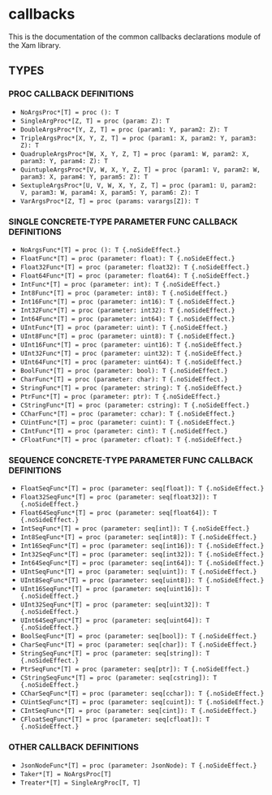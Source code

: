 # callbacks

This is the documentation of the common callbacks declarations module of the Xam library.

## TYPES

### PROC CALLBACK DEFINITIONS

- `NoArgsProc*[T] = proc (): T`
- `SingleArgProc*[Z, T] = proc (param: Z): T`
- `DoubleArgsProc*[Y, Z, T] = proc (param1: Y, param2: Z): T`
- `TripleArgsProc*[X, Y, Z, T] = proc (param1: X, param2: Y, param3: Z): T`
- `QuadrupleArgsProc*[W, X, Y, Z, T] = proc (param1: W, param2: X, param3: Y, param4: Z): T`
- `QuintupleArgsProc*[V, W, X, Y, Z, T] = proc (param1: V, param2: W, param3: X, param4: Y, param5: Z): T`
- `SextupleArgsProc*[U, V, W, X, Y, Z, T] = proc (param1: U, param2: V, param3: W, param4: X, param5: Y, param6: Z): T`
- `VarArgsProc*[Z, T] = proc (params: varargs[Z]): T`

### SINGLE CONCRETE-TYPE PARAMETER FUNC CALLBACK DEFINITIONS

- `NoArgsFunc*[T] = proc (): T {.noSideEffect.}`
- `FloatFunc*[T] = proc (parameter: float): T {.noSideEffect.}`
- `Float32Func*[T] = proc (parameter: float32): T {.noSideEffect.}`
- `Float64Func*[T] = proc (parameter: float64): T {.noSideEffect.}`
- `IntFunc*[T] = proc (parameter: int): T {.noSideEffect.}`
- `Int8Func*[T] = proc (parameter: int8): T {.noSideEffect.}`
- `Int16Func*[T] = proc (parameter: int16): T {.noSideEffect.}`
- `Int32Func*[T] = proc (parameter: int32): T {.noSideEffect.}`
- `Int64Func*[T] = proc (parameter: int64): T {.noSideEffect.}`
- `UIntFunc*[T] = proc (parameter: uint): T {.noSideEffect.}`
- `UInt8Func*[T] = proc (parameter: uint8): T {.noSideEffect.}`
- `UInt16Func*[T] = proc (parameter: uint16): T {.noSideEffect.}`
- `UInt32Func*[T] = proc (parameter: uint32): T {.noSideEffect.}`
- `UInt64Func*[T] = proc (parameter: uint64): T {.noSideEffect.}`
- `BoolFunc*[T] = proc (parameter: bool): T {.noSideEffect.}`
- `CharFunc*[T] = proc (parameter: char): T {.noSideEffect.}`
- `StringFunc*[T] = proc (parameter: string): T {.noSideEffect.}`
- `PtrFunc*[T] = proc (parameter: ptr): T {.noSideEffect.}`
- `CStringFunc*[T] = proc (parameter: cstring): T {.noSideEffect.}`
- `CCharFunc*[T] = proc (parameter: cchar): T {.noSideEffect.}`
- `CUintFunc*[T] = proc (parameter: cuint): T {.noSideEffect.}`
- `CIntFunc*[T] = proc (parameter: cint): T {.noSideEffect.}`
- `CFloatFunc*[T] = proc (parameter: cfloat): T {.noSideEffect.}`

### SEQUENCE CONCRETE-TYPE PARAMETER FUNC CALLBACK DEFINITIONS

- `FloatSeqFunc*[T] = proc (parameter: seq[float]): T {.noSideEffect.}`
- `Float32SeqFunc*[T] = proc (parameter: seq[float32]): T {.noSideEffect.}`
- `Float64SeqFunc*[T] = proc (parameter: seq[float64]): T {.noSideEffect.}`
- `IntSeqFunc*[T] = proc (parameter: seq[int]): T {.noSideEffect.}`
- `Int8SeqFunc*[T] = proc (parameter: seq[int8]): T {.noSideEffect.}`
- `Int16SeqFunc*[T] = proc (parameter: seq[int16]): T {.noSideEffect.}`
- `Int32SeqFunc*[T] = proc (parameter: seq[int32]): T {.noSideEffect.}`
- `Int64SeqFunc*[T] = proc (parameter: seq[int64]): T {.noSideEffect.}`
- `UIntSeqFunc*[T] = proc (parameter: seq[uint]): T {.noSideEffect.}`
- `UInt8SeqFunc*[T] = proc (parameter: seq[uint8]): T {.noSideEffect.}`
- `UInt16SeqFunc*[T] = proc (parameter: seq[uint16]): T {.noSideEffect.}`
- `UInt32SeqFunc*[T] = proc (parameter: seq[uint32]): T {.noSideEffect.}`
- `UInt64SeqFunc*[T] = proc (parameter: seq[uint64]): T {.noSideEffect.}`
- `BoolSeqFunc*[T] = proc (parameter: seq[bool]): T {.noSideEffect.}`
- `CharSeqFunc*[T] = proc (parameter: seq[char]): T {.noSideEffect.}`
- `StringSeqFunc*[T] = proc (parameter: seq[string]): T {.noSideEffect.}`
- `PtrSeqFunc*[T] = proc (parameter: seq[ptr]): T {.noSideEffect.}`
- `CStringSeqFunc*[T] = proc (parameter: seq[cstring]): T {.noSideEffect.}`
- `CCharSeqFunc*[T] = proc (parameter: seq[cchar]): T {.noSideEffect.}`
- `CUintSeqFunc*[T] = proc (parameter: seq[cuint]): T {.noSideEffect.}`
- `CIntSeqFunc*[T] = proc (parameter: seq[cint]): T {.noSideEffect.}`
- `CFloatSeqFunc*[T] = proc (parameter: seq[cfloat]): T {.noSideEffect.}`

### OTHER CALLBACK DEFINITIONS

- `JsonNodeFunc*[T] = proc (parameter: JsonNode): T {.noSideEffect.}`
- `Taker*[T] = NoArgsProc[T]`
- `Treater*[T] = SingleArgProc[T, T]`
